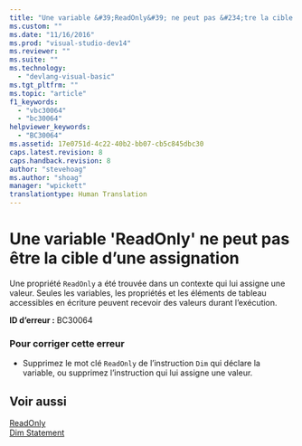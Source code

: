 ```yaml
---
title: "Une variable &#39;ReadOnly&#39; ne peut pas &#234;tre la cible d’une assignation | Microsoft Docs"
ms.custom: ""
ms.date: "11/16/2016"
ms.prod: "visual-studio-dev14"
ms.reviewer: ""
ms.suite: ""
ms.technology: 
  - "devlang-visual-basic"
ms.tgt_pltfrm: ""
ms.topic: "article"
f1_keywords: 
  - "vbc30064"
  - "bc30064"
helpviewer_keywords: 
  - "BC30064"
ms.assetid: 17e0751d-4c22-40b2-bb07-cb5c845dbc30
caps.latest.revision: 8
caps.handback.revision: 8
author: "stevehoag"
ms.author: "shoag"
manager: "wpickett"
translationtype: Human Translation
---
```

# Une variable &#39;ReadOnly&#39; ne peut pas &#234;tre la cible d’une assignation
Une propriété `ReadOnly` a été trouvée dans un contexte qui lui assigne une valeur. Seules les variables, les propriétés et les éléments de tableau accessibles en écriture peuvent recevoir des valeurs durant l’exécution.  
  
 **ID d’erreur :** BC30064  
  
### Pour corriger cette erreur  
  
-   Supprimez le mot clé `ReadOnly` de l’instruction `Dim` qui déclare la variable, ou supprimez l’instruction qui lui assigne une valeur.  
  
## Voir aussi  
 [ReadOnly](../../visual-basic/language-reference/modifiers/readonly.md)   
 [Dim Statement](../../visual-basic/language-reference/statements/dim-statement.md)